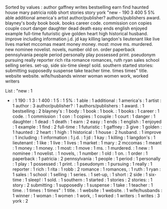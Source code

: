 Sorted by values :
author gaffney writes bestselling earn find haunted house mary patricia robb short stories story york "new - 190 3 400 5 5% able additional america's artist author/publisher? authors/publishers award. blayney's body book book. books career code. commission con copies couple court danger daughter dead death easy ends english enjoyed example full-time futuristic give golden heart high historical husband. improve including information j.d. jd kay killing langdon's lieutenant like live lives market mccomas meant money money. most: move ms. murdered. new nominee novelist. novels, number old on. order paperback pennsylvania people period personally play possessed print. pseudonym pursuing really reporter rich rita romance romances, ruth ryan sales school selling series. set-up, side six-time sleep! sold. southern started stories: submitting supposedly suspense take teacher time. times times" title. website website. wife/husbands winner woman women work, worked writers 

List :
"new : 1
- : 1
190 : 1
3 : 1
400 : 1
5 : 1
5% : 1
able : 1
additional : 1
america's : 1
artist : 1
author : 3
author/publisher? : 1
authors/publishers : 1
award. : 1
bestselling : 2
blayney's : 1
body : 1
book : 1
book. : 1
books : 1
career : 1
code. : 1
commission : 1
con : 1
copies : 1
couple : 1
court : 1
danger : 1
daughter : 1
dead : 1
death : 1
earn : 2
easy : 1
ends : 1
english : 1
enjoyed : 1
example : 1
find : 2
full-time : 1
futuristic : 1
gaffney : 3
give : 1
golden : 1
haunted : 2
heart : 1
high : 1
historical : 1
house : 2
husband. : 1
improve : 1
including : 1
information : 1
j.d. : 1
jd : 1
kay : 1
killing : 1
langdon's : 1
lieutenant : 1
like : 1
live : 1
lives : 1
market : 1
mary : 2
mccomas : 1
meant : 1
money : 1
money. : 1
most: : 1
move : 1
ms. : 1
murdered. : 1
new : 1
nominee : 1
novelist. : 1
novels, : 1
number : 1
old : 1
on. : 1
order : 1
paperback : 1
patricia : 2
pennsylvania : 1
people : 1
period : 1
personally : 1
play : 1
possessed : 1
print. : 1
pseudonym : 1
pursuing : 1
really : 1
reporter : 1
rich : 1
rita : 1
robb : 2
romance : 1
romances, : 1
ruth : 1
ryan : 1
sales : 1
school : 1
selling : 1
series. : 1
set-up, : 1
short : 2
side : 1
six-time : 1
sleep! : 1
sold. : 1
southern : 1
started : 1
stories : 2
stories: : 1
story : 2
submitting : 1
supposedly : 1
suspense : 1
take : 1
teacher : 1
time. : 1
times : 1
times" : 1
title. : 1
website : 1
website. : 1
wife/husbands : 1
winner : 1
woman : 1
women : 1
work, : 1
worked : 1
writers : 1
writes : 3
york : 2
